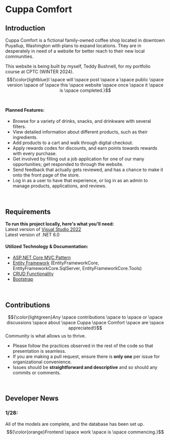 # Cuppa Comfort
## Introduction
Cuppa Comfort is a fictional family-owned coffee shop located in downtown Puyallup, Washington with plans to expand locations. They are in desperately in need of a website for better reach to their new local communities.    

This website is being built by myself, Teddy Bushnell, for my portfolio course at CPTC (WINTER 2024).   
$${\color{lightblue}I \space will \space post \space a \space public \space version \space of \space this \space website \space once \space it \space is \space completed.}$$
<br />

#### Planned Features:
* Browse for a variety of drinks, snacks, and drinkware with several filters.
* View detailed information about different products, such as their ingredients.
* Add products to a cart and walk through digital checkout.
* Apply rewards codes for discounts, and earn points towards rewards with every purchase.
* Get involved by filling out a job application for one of our many opportunities; get responded to through the website.
* Send feedback that actually gets reviewed, and has a chance to make it onto the front page of the store.
* Log in as a user to have that experience, or log in as an admin to manage products, applications, and reviews.
<br />


## Requirements
**To run this project locally, here's what you'll need:**   
Latest version of [Visual Studio 2022](https://visualstudio.microsoft.com/vs/)  
Latest version of .NET 6.0
<br />


#### Utilized Technology & Documentation:
* [ASP.NET Core MVC Pattern](https://dotnet.microsoft.com/en-us/apps/aspnet/mvc)  
* [Entity Framework](https://learn.microsoft.com/en-us/ef/core/) (EntityFrameworkCore, EntityFrameworkCore.SqlServer, EntityFrameworkCore.Tools) 
* [CRUD Functionality](https://learn.microsoft.com/en-us/iis-administration/api/crud)  
* [Bootstrap](https://getbootstrap.com/docs/4.1/getting-started/introduction/)  
<br>


## Contributions
$${\color{lightgreen}Any \space contributions \space to \space or \space discussions \space about \space Cuppa \space Comfort \space are \space appreciated!}$$ Community is what allows us to thrive.

* Please follow the practices observed in the rest of the code so that presentation is seamless.   
* If you are making a pull request, ensure there is **only one** per issue for organizational convenience.  
* Issues should be **straightforward and descriptive** and so should any commits or comments.
<br />


## Developer News
### 1/28:
All of the models are complete, and the database has been set up.
$${\color{orange}Frontend \space work \space is \space commencing.}$$
<br />
